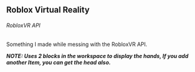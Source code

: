 ## Roblox Virtual Reality
###### RobloxVR API

Something I made while messing with the RobloxVR API.

***NOTE: Uses 2 blocks in the workspace to display the hands, If you add another Item, you can get the head also.***
